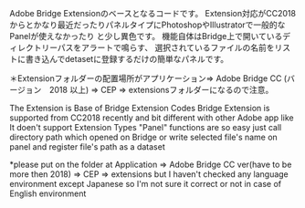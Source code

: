 Adobe Bridge Extensionのベースとなるコードです。
Extension対応がCC2018からとかなり最近だったりパネルタイプにPhotoshopやIllustratorで一般的なPanelが使えなかったり
と少し異色です。
機能自体はBridge上で開いているディレクトリーパスをアラートで鳴らす、
選択されているファイルの名前をリストに書き込んでdetasetに登録するだけの簡単なパネルです。

＊Extensionフォルダーの配置場所がアプリケーション=> Adobe Bridge CC (バージョン　2018 以上) => CEP => extensionsフォルダーになるので注意。


The Extension is Base of Bridge Extension Codes
Bridge Extension is supported from CC2018 recently and bit different with other Adobe app 
like It doen't support Extension Types "Panel"
functions are so easy just call directory path which opened on Bridge or write selected file's name on panel and register file's path as a dataset

*please put on the folder at Application => Adobe Bridge CC ver(have to be more then 2018) => CEP => extensions
but I haven't checked any language environment except Japanese 
so I'm not sure it correct or not in case of English environment 

